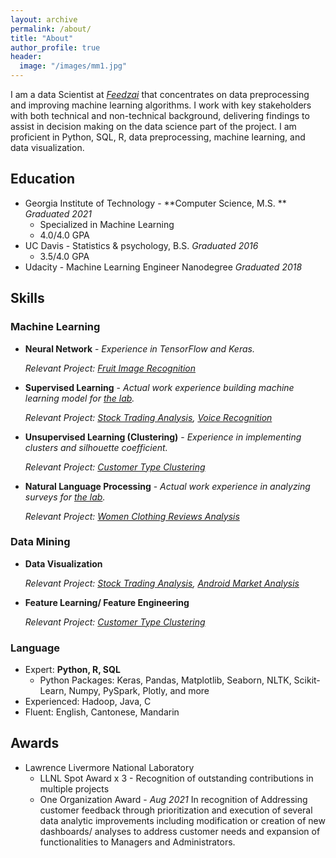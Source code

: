 ```yaml
---
layout: archive
permalink: /about/
title: "About"
author_profile: true
header:
  image: "/images/mm1.jpg"
---
```


I am a data Scientist at *[Feedzai](https://feedzai.com/)* that concentrates on data preprocessing and improving machine learning algorithms. I work with key stakeholders with both technical and non-technical background, delivering findings to assist in decision making on the data science part of the project. I am proficient in Python, SQL, R, data preprocessing, machine learning, and data visualization.

## Education
  * Georgia Institute of Technology - **Computer Science, M.S. **     *Graduated 2021*
    * Specialized in Machine Learning
    * 4.0/4.0 GPA
  * UC Davis - Statistics & psychology, B.S. *Graduated 2016*
    * 3.5/4.0 GPA
  * Udacity - Machine Learning Engineer Nanodegree     *Graduated 2018*

## Skills

### Machine Learning

 * **Neural Network** - *Experience in TensorFlow and Keras.*

    *Relevant Project: [Fruit Image Recognition](/fruit_image_recognition/)*

 * **Supervised Learning** - *Actual work experience building machine learning model for [the lab](https://en.wikipedia.org/wiki/Lawrence_Livermore_National_Laboratory).*

    *Relevant Project: [Stock Trading Analysis](/Stock_Market/), [Voice Recognition](/Voice_recognition/)*

 * **Unsupervised Learning (Clustering)** - *Experience in implementing clusters and silhouette coefficient.*

    *Relevant Project: [Customer Type Clustering](/Customer_Type_Clustering/)*

 * **Natural Language Processing** - *Actual work experience in analyzing surveys for [the lab](https://en.wikipedia.org/wiki/Lawrence_Livermore_National_Laboratory).*

    *Relevant Project: [Women Clothing Reviews Analysis](/Women_Clothing_Reviews/)*

### Data Mining
 * **Data Visualization**

    *Relevant Project: [Stock Trading Analysis](/Stock_Market/), [Android Market Analysis](/Android_Market_Analysis/)*

 * **Feature Learning/ Feature Engineering**

    *Relevant Project: [Customer Type Clustering](/Customer_Type_Clustering/)*

### Language
  * Expert: **Python, R, SQL**
    + Python Packages: Keras, Pandas, Matplotlib, Seaborn, NLTK, Scikit-Learn, Numpy, PySpark, Plotly, and more
  * Experienced: Hadoop, Java, C
  * Fluent: English, Cantonese, Mandarin

## Awards
  * Lawrence Livermore National Laboratory
    * LLNL Spot Award x 3 - Recognition of outstanding contributions in multiple projects
    * One Organization Award - *Aug 2021* In recognition of Addressing customer feedback through prioritization and execution of several data analytic improvements including modification or creation of new dashboards/ analyses to address customer needs and expansion of functionalities to Managers and Administrators.
